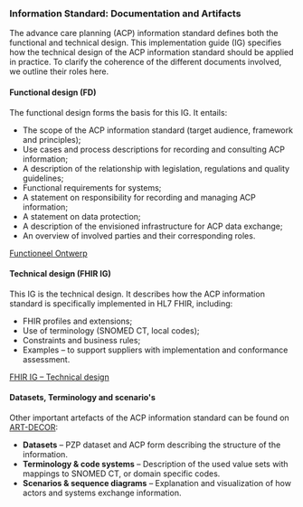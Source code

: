 ### Information Standard: Documentation and Artifacts

The advance care planning (ACP) information standard defines both the functional and technical design. This implementation guide (IG) specifies how the technical design of the ACP information standard should be applied in practice. To clarify the coherence of the different documents involved, we outline their roles here.


#### Functional design (FD)
The functional design forms the basis for this IG. It entails: 
- The scope of the ACP information standard (target audience, framework and principles);
- Use cases and process descriptions for recording and consulting ACP information;
- A description of the relationship with legislation, regulations and quality guidelines;
- Functional requirements for systems;
- A statement on responsibility for recording and managing ACP information;
- A statement on data protection;
- A description of the envisioned infrastructure for ACP data exchange;
- An overview of involved parties and their corresponding roles.

[Functioneel Ontwerp](link-naar-document.pdf)  



#### Technical design (FHIR IG)
This IG is the technical design. 
It describes how the ACP information standard is specifically implemented in HL7 FHIR, including:
- FHIR profiles and extensions;
- Use of terminology (SNOMED CT, local codes);
- Constraints and business rules;
- Examples – to support suppliers with implementation and conformance assessment.
  

[FHIR IG – Technical design](api.iknl.nl/pzp/fhir/index.html)  



#### Datasets, Terminology and scenario's
Other important artefacts of the ACP information standard can be found on [ART-DECOR](https://decor.nictiz.nl/ad/#/pall-izppz-/project/overview):
-  **Datasets** – PZP dataset and ACP form describing the structure of the information.  
-  **Terminology & code systems** – Description of the used value sets with mappings to SNOMED CT, or domain specific codes.  
-  **Scenarios & sequence diagrams** – Explanation and visualization of how actors and systems exchange information.


